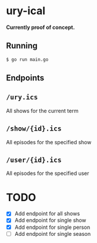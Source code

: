 # ury-ical

**Currently proof of concept.**

## Running

```bash
$ go run main.go
```

## Endpoints

## `/ury.ics`
All shows for the current term

## `/show/{id}.ics`
All episodes for the specified show

## `/user/{id}.ics`
All episodes for the specified user

# TODO

- [X] Add endpoint for all shows
- [X] Add endpoint for single show
- [X] Add endpoint for single person
- [ ] Add endpoint for single season